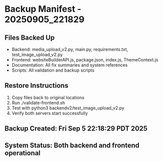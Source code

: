 # Backup Manifest - 20250905_221829

## Files Backed Up
- Backend: media_upload_v2.py, main.py, requirements.txt, test_image_upload_v2.py
- Frontend: websiteBuilderAPI.js, package.json, index.js, ThemeContext.js
- Documentation: All fix summaries and system references
- Scripts: All validation and backup scripts

## Restore Instructions
1. Copy files back to original locations
2. Run ./validate-frontend.sh
3. Test with python3 backendv2/test_image_upload_v2.py
4. Verify both servers start successfully

## Backup Created: Fri Sep  5 22:18:29 PDT 2025
## System Status: Both backend and frontend operational
